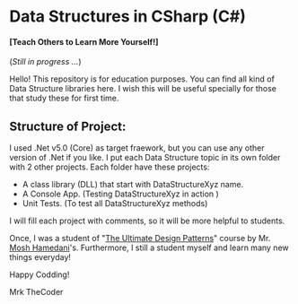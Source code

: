# Data Structures in CSharp (C#)
#### [Teach Others to Learn More Yourself!]

(*Still in progress ...*)

Hello!
This repository is for education purposes. You can find all kind of Data Structure libraries here. I wish this will be useful specially for those that study these for first time.

## Structure of Project:
I used .Net v5.0 (Core) as target fraework, but you can use any other version of .Net if you like. I put each Data Structure topic in its own folder with 2 other projects. Each folder have these projects:
* A class library (DLL) that start with DataStructureXyz name.
* A Console App. (Testing DataStructureXyz in action )
* Unit Tests. (To test all DataStructureXyz methods)

I will fill each project with comments, so it will be more helpful to students.

Once, I was a student of "[The Ultimate Design Patterns](https://codewithmosh.com/p/design-patterns/ "The Ultimate Design Patterns")" course by Mr. [Mosh Hamedani](https://codewithmosh.com/ "Mosh Hamedani")'s. Furthermore, I still a student myself and learn many new things everyday!

Happy Codding!

Mrk TheCoder
